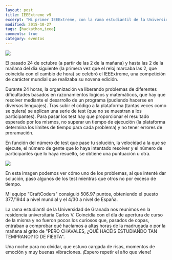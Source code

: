 ```yaml
---
layout: post
title: IEEExtreme v9
excerpt: "Mi primer IEEExtreme, con la rama estudiantil de la Universidad de Granada"
modified: 2015-10-27
tags: [hackathon,ieee]
comments: true
category: eventos
---
```

![](https://pbs.twimg.com/profile_images/588030735325536257/3MmCEoYU.png)

El pasado 24 de octubre (a partir de las 2 de la mañana) y hasta las 2 de la mañana del día siguiente (la primera vez que el reloj marcaba las 2, que coincidía con el cambio de hora) se celebró el IEEExtreme, una competición de carácter mundial que realizaba su novena edición.

Durante 24 horas, la organización va liberando problemas de diferentes dificultades basados en razonamientos lógicos y matemáticos, que hay que resolver mediante el desarrollo de un programa (pudiendo hacerse en diversos lenguajes). Tras subir el código a la plataforma (tantas veces como se quiera) se aplican una serie de test (que no se muestran a los participantes). Para pasar los test hay que proporcionar el resultado esperado por los mismos, no superar un tiempo de ejecución (la plataforma determina los límites de tiempo para cada problema) y no tener errores de proramación.

En función del número de test que pase tu solución, la velocidad a la que se ejecute, el número de gente que lo haya intentado resolver y el número de participantes que lo haya resuelto, se obtiene una puntuación u otra.

![](http://oi65.tinypic.com/2emeipl.jpg)

En esta imagen podemos ver cómo uno de los problemas, al que intenté dar solución, pasó algunos de los test mientras que otros no por exceso de tiempo.

Mi equipo "CraftCoders" consiguió 506.97 puntos, obteniendo el puesto 377/1944 a nivel mundial y el 4/30 a nivel de España.

La rama estudiantil de la Universidad de Granada nos reunimos en la residencia universitaria Carlos V. Coincidía con el día de apertura de curso de la misma y no fueron pocos los curiosos que, pasados de copas, entraban a comprobar qué hacíamos a altas horas de la madrugada o por la mañana al grito de "PERO CHAVALES, ¿QUÉ HACÉIS ESTUDIANDO TAN TEMPRANO? ID DE FIESTA".

Una noche para no olvidar, que estuvo cargada de risas, momentos de emoción y muy buenas vibraciones. ¡Espero repetir el año que viene!
